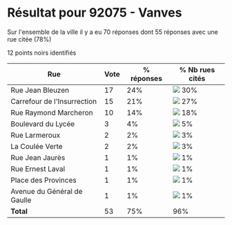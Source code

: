 # Résultat pour 92075 - Vanves

Sur l'ensemble de la ville il y a eu 70 réponses dont 55 réponses avec une rue citée (78%)

12 points noirs identifiés

| Rue | Vote | % réponses | % Nb rues cités|
|-----|------|------------|----------------|
| Rue Jean Bleuzen | 17 | 24% | <img src="../../img/bar_30.gif" />&nbsp;30%|
| Carrefour de l'Insurrection | 15 | 21% | <img src="../../img/bar_27.gif" />&nbsp;27%|
| Rue Raymond Marcheron | 10 | 14% | <img src="../../img/bar_18.gif" />&nbsp;18%|
| Boulevard du Lycée | 3 | 4% | <img src="../../img/bar_5.gif" />&nbsp;5%|
| Rue Larmeroux | 2 | 2% | <img src="../../img/bar_3.gif" />&nbsp;3%|
| La Coulée Verte | 2 | 2% | <img src="../../img/bar_3.gif" />&nbsp;3%|
| Rue Jean Jaurès | 1 | 1% | <img src="../../img/bar_1.gif" />&nbsp;1%|
| Rue Ernest Laval | 1 | 1% | <img src="../../img/bar_1.gif" />&nbsp;1%|
| Place des Provinces | 1 | 1% | <img src="../../img/bar_1.gif" />&nbsp;1%|
| Avenue du Général de Gaulle | 1 | 1% | <img src="../../img/bar_1.gif" />&nbsp;1%|
| **Total** | 53 | 75% | 96%|
